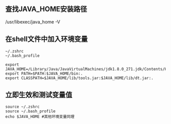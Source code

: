## 查找JAVA_HOME安装路径
/usr/libexec/java_home -V


## 在shell文件中加入环境变量
```
~/.zshrc
~/.bash_profile

export JAVA_HOME=/Library/Java/JavaVirtualMachines/jdk1.8.0_271.jdk/Contents/Home
export PATH=$PATH:$JAVA_HOME/bin:.
export CLASSPATH=$JAVA_HOME/lib/tools.jar:$JAVA_HOME/lib/dt.jar:.

```

## 立即生效和测试变量值
```
source ~/.zshrc
source ~/.bash_profile
echo $JAVA_HOME #其他环境变量同理
```